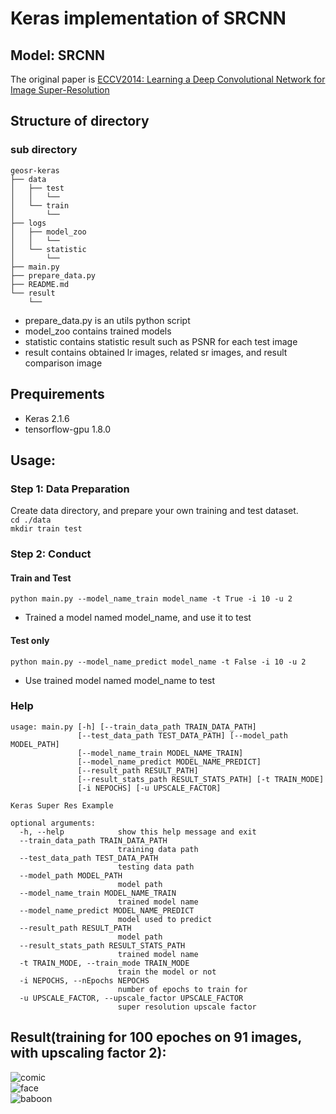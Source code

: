 # Keras implementation of SRCNN

## Model: SRCNN
The original paper is [ECCV2014: Learning a Deep Convolutional Network for Image Super-Resolution](https://arxiv.org/abs/1501.00092)

## Structure of directory
### sub directory
```
geosr-keras
├── data
│   ├── test
│   │   └──
│   └── train
│       └──
├── logs
│   ├── model_zoo
│   │   └──
│   └── statistic
│       └──
├── main.py
├── prepare_data.py
├── README.md
└── result
    └──
```
* prepare_data.py is an utils python script
* model_zoo contains trained models
* statistic contains statistic result such as PSNR for each test image
* result contains obtained lr images, related sr images, and result comparison image

## Prequirements
* Keras                              2.1.6
* tensorflow-gpu                     1.8.0

## Usage:
### Step 1: Data Preparation
Create data directory, and prepare your own training and test dataset.  
`cd ./data`  
`mkdir train test`

### Step 2: Conduct
#### Train and Test
`python main.py --model_name_train model_name -t True -i 10 -u 2`  
* Trained a model named model_name, and use it to test

#### Test only
`python main.py --model_name_predict model_name -t False -i 10 -u 2`  
* Use trained model named model_name to test

### Help
```
usage: main.py [-h] [--train_data_path TRAIN_DATA_PATH]
               [--test_data_path TEST_DATA_PATH] [--model_path MODEL_PATH]
               [--model_name_train MODEL_NAME_TRAIN]
               [--model_name_predict MODEL_NAME_PREDICT]
               [--result_path RESULT_PATH]
               [--result_stats_path RESULT_STATS_PATH] [-t TRAIN_MODE]
               [-i NEPOCHS] [-u UPSCALE_FACTOR]

Keras Super Res Example

optional arguments:
  -h, --help            show this help message and exit
  --train_data_path TRAIN_DATA_PATH
                        training data path
  --test_data_path TEST_DATA_PATH
                        testing data path
  --model_path MODEL_PATH
                        model path
  --model_name_train MODEL_NAME_TRAIN
                        trained model name
  --model_name_predict MODEL_NAME_PREDICT
                        model used to predict
  --result_path RESULT_PATH
                        model path
  --result_stats_path RESULT_STATS_PATH
                        trained model name
  -t TRAIN_MODE, --train_mode TRAIN_MODE
                        train the model or not
  -i NEPOCHS, --nEpochs NEPOCHS
                        number of epochs to train for
  -u UPSCALE_FACTOR, --upscale_factor UPSCALE_FACTOR
                        super resolution upscale factor
```

## Result(training for 100 epoches on 91 images, with upscaling factor 2):
![comic](/uploads/f140eaddd2a92ea0b7fa4898ed831059/comic.png)  
![face](/uploads/fa1de61e72fe25a246c42f503c4804cb/face.png)  
![baboon](/uploads/9a52f805ca44e16948c1dbd0a79b8e84/baboon.png)
